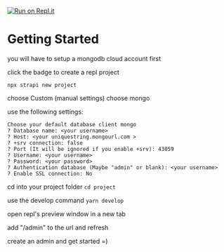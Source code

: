 [![Run on Repl.it](https://repl.it/badge/github/HannahNZ/the-therapy-box)](https://repl.it/github/HannahNZ/the-therapy-box)

# Getting Started

you will have to setup a mongodb cloud account first

click the badge to create a repl project

```npx strapi new project```

choose Custom (manual settings)
choose mongo

use the following settings:
```
Choose your default database client mongo
? Database name: <your username>
? Host: <your uniquestring.mongourl.com >
? +srv connection: false
? Port (It will be ignored if you enable +srv): 43059
? Username: <your username>
? Password: <your password>
? Authentication database (Maybe "admin" or blank): <your username>
? Enable SSL connection: No
```

cd into your project folder
```cd project```

use the develop command
```yarn develop```


open repl's preview window in a new tab

add "/admin" to the url and refresh

create an admin and get started =)